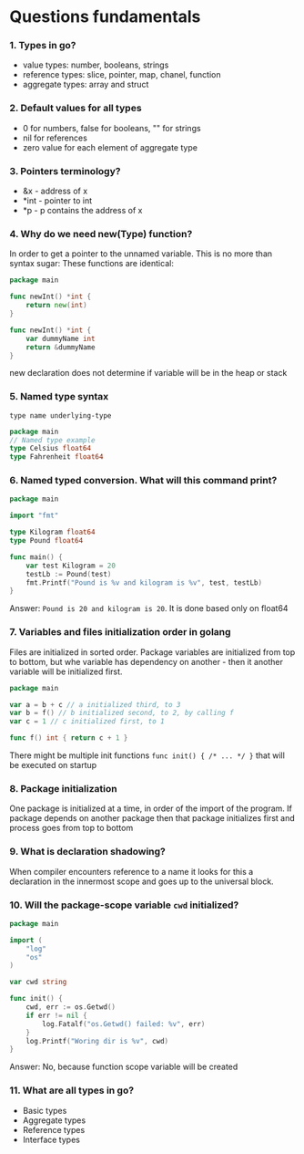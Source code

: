 # Questions fundamentals

### 1. Types in go?

- value types: number, booleans, strings 
- reference types: slice, pointer, map, chanel, function
- aggregate types: array and struct 

### 2. Default values for all types
- 0 for numbers, false for booleans, "" for strings
- nil for references
- zero value for each element of aggregate type

### 3. Pointers terminology?
- &x - address of x
- *int - pointer to int
- *p - p contains the address of x


### 4. Why do we need new(Type) function?
In order to get a pointer to the unnamed variable. This is no more than syntax sugar:
These functions are identical:
```go
package main

func newInt() *int {
	return new(int)
}

func newInt() *int {
	var dummyName int
	return &dummyName
}
```
new declaration does not determine if variable will be in the heap or stack

### 5. Named type syntax

`type name underlying-type`
```go
package main
// Named type example
type Celsius float64
type Fahrenheit float64
```

### 6. Named typed conversion. What will this command print? 

```go
package main

import "fmt"

type Kilogram float64
type Pound float64

func main() {
	var test Kilogram = 20
	testLb := Pound(test)
	fmt.Printf("Pound is %v and kilogram is %v", test, testLb)
}
```

Answer: `Pound is 20 and kilogram is 20`. It is done based only on float64

### 7. Variables and files initialization order in golang 

Files are initialized in sorted order. Package variables are initialized from top to bottom, but
whe variable has dependency on another - then it another variable will be initialized first.

```go
package main

var a = b + c // a initialized third, to 3
var b = f() // b initialized second, to 2, by calling f
var c = 1 // c initialized first, to 1

func f() int { return c + 1 }
```

There might be multiple init functions `func init() { /* ... */ }` that will be executed on startup

### 8. Package initialization

One package is initialized at a time, in order of the import of the program. If package depends on
another package then that package initializes first and process goes from top to bottom

### 9. What is declaration shadowing?

When compiler encounters reference to a name it looks for this a declaration in the innermost scope 
and goes up to the universal block.

### 10. Will the package-scope variable `cwd` initialized?

```go
package main

import (
	"log"
	"os"
)

var cwd string

func init() {
	cwd, err := os.Getwd()
	if err != nil {
		log.Fatalf("os.Getwd() failed: %v", err)
	}
	log.Printf("Woring dir is %v", cwd)
}
```

Answer: No, because function scope variable will be created

### 11. What are all types in go?
- Basic types
- Aggregate types 
- Reference types 
- Interface types